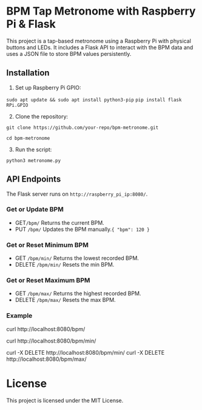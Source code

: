 # BPM Tap Metronome with Raspberry Pi & Flask

This project is a tap-based metronome using a Raspberry Pi with physical buttons and LEDs. It includes a Flask API to interact with the BPM data and uses a JSON file to store BPM values persistently.

## Installation

1. Set up Raspberry Pi GPIO:

`sudo apt update && sudo apt install python3-pip`
`pip install flask RPi.GPIO`

2. Clone the repository:

`git clone https://github.com/your-repo/bpm-metronome.git`

`cd bpm-metronome`

3. Run the script:

`python3 metronome.py`

## API Endpoints

The Flask server runs on `http://raspberry_pi_ip:8080/`.

### Get or Update BPM

- GET`/bpm/` Returns the current BPM.
- PUT `/bpm/` Updates the BPM manually.`{ "bpm": 120 }`

### Get or Reset Minimum BPM

- GET `/bpm/min/` Returns the lowest recorded BPM.
- DELETE `/bpm/min/` Resets the min BPM.

### Get or Reset Maximum BPM

- GET `/bpm/max/`  Returns the highest recorded BPM.
- DELETE `/bpm/max/`  Resets the max BPM.

### Example

curl http://localhost:8080/bpm/

curl http://localhost:8080/bpm/min/

curl -X DELETE http://localhost:8080/bpm/min/
curl -X DELETE http://localhost:8080/bpm/max/

# License

This project is licensed under the MIT License.

